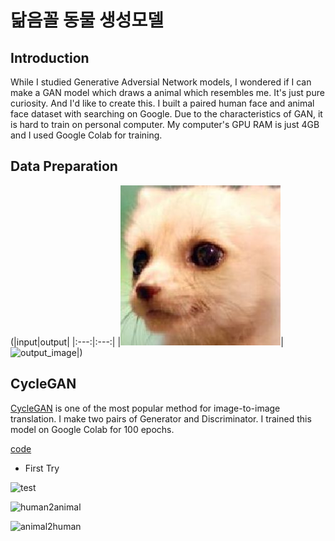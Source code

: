 # 닮음꼴 동물 생성모델

## Introduction

While I studied Generative Adversial Network models, I wondered if I can make a GAN model which draws a animal which resembles me. It's just pure curiosity. And I'd like to create this. I built a paired human face and animal face dataset with searching on Google. Due to the characteristics of GAN, it is hard to train on personal computer. My computer's GPU RAM is just 4GB and I used Google Colab for training.


## Data Preparation

(|input|output|
|:---:|:---:|
|![input_image](./ResembleCycleGAN/docs/input_example.jpg)|![output_image](./ResembleCycleGAN/docs/output_example.jpg)|)


## CycleGAN

[CycleGAN](https://github.com/yoonhero/Brainstormers/blob/master/study_log/Generative-Model.md#cyclegan) is one of the most popular method for image-to-image translation. I make two pairs of Generator and Discriminator. I trained this model on Google Colab for 100 epochs. 

[code](https://github.com/yoonhero/resemble_gan/tree/model-release/ResembleCycleGAN)

- First Try

![test](./ResembleCycleGAN/result.gif)

![human2animal](./ResembleCycleGAN/human2animal.gif)


![animal2human](./ResembleCycleGAN/animal2human.gif)


